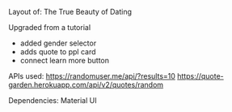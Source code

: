 Layout of:
The True Beauty of Dating

Upgraded from a tutorial
- added gender selector
- adds quote to ppl card
- connect learn more button

APIs used:
https://randomuser.me/api/?results=10
https://quote-garden.herokuapp.com/api/v2/quotes/random

Dependencies:
Material UI